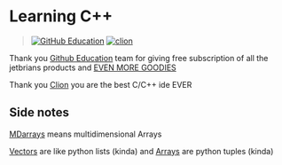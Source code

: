 # Learning C++

> [![GitHub Education](https://user-images.githubusercontent.com/86160411/169491251-b56a7a37-a775-4b30-9703-b3ffa0415efc.png)](https://education.github.com)
> [![clion](https://user-images.githubusercontent.com/86160411/169217432-2ab76c9b-5e2e-45f7-b2aa-b9608a5f3e85.svg)](https://www.jetbrains.com/clion/)

Thank you [Github Education](https://education.github.com) team for giving free subscription of all the jetbrians products and [EVEN MORE GOODIES](https://education.github.com/pack/offers)

Thank you [Clion](https://www.jetbrains.com/clion/) you are the best C/C++ ide EVER

## Side notes
[MDarrays](https://github.com/Advik-B/LearningCPP/tree/main/MDarrays) means multidimensional Arrays

[Vectors](https://github.com/Advik-B/LearningCPP/tree/main/Vectors) are like python lists (kinda) and [Arrays](https://github.com/Advik-B/LearningCPP/tree/main/Arrays) are python tuples (kinda)
